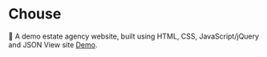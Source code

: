 # Chouse
🏡 A demo estate agency website, built using HTML, CSS, JavaScript/jQuery and JSON
View site [Demo](https://chouseestates.netlify.app/).
